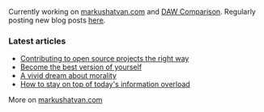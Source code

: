 Currently working on [markushatvan.com](https://markushatvan.com/) and [DAW Comparison](https://dawcomparison.com/). Regularly posting new blog posts [here](https://markushatvan.com/blog).

### Latest articles
* [Contributing to open source projects the right way](https://markushatvan.com/blog/contributing-to-open-source-projects-the-right-way)
* [Become the best version of yourself](https://markushatvan.com/blog/become-the-best-version-of-yourself)
* [A vivid dream about morality](https://markushatvan.com/blog/a-vivid-dream-about-morality)
* [How to stay on top of today's information overload](https://markushatvan.com/blog/how-to-stay-on-top-of-todays-information-overload)

More on [markushatvan.com](https://markushatvan.com/)

